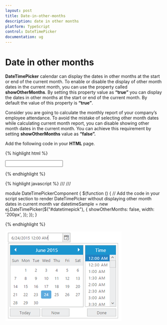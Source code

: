 ```yaml
---
layout: post
title: Date-in-other-months
description: date in other months
platform: TypeScript
control: DateTimePicker
documentation: ug
---
```


# Date in other months

**DateTimePicker** calendar can display the dates in other months at the start or end of the current month. To enable or disable the display of other month dates in the current month, you can use the property called **showOtherMonths**. By setting this property value as **“true”** you can display the dates in other months at the start or end of the current month. By default the value of this property is **“true”**. 

Consider you are going to calculate the monthly report of your company’s employee attendance. To avoid the mistake of selecting other month dates while calculating current month report, you can disable showing other month dates in the current month. You can achieve this requirement by setting **showOtherMonths** value as **“false”.**

Add the following code in your **HTML** page.


{% highlight html %}
  
<div class="control">
   <input type="text" id="dateTime" />
</div>

{% endhighlight %}


{% highlight javascript %}
/// <reference path="tsfiles/jquery.d.ts" />
/// <reference path="tsfiles/ej.web.all.d.ts" />

module DateTimePickerComponent {
    $(function () {
    //  Add the code in your script section to render DateTimePicker without displaying other month dates in current month
    var datetimeSample = new ej.DateTimePicker($("#datetimepick"), {
       showOtherMonths: false,
       width: '200px',
    });
    });
}

{% endhighlight %}
  
![](Date-in-other-months_images/Date-in-other-months_img1.png)

